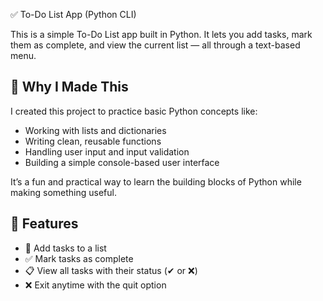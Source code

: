 ✅ To-Do List App (Python CLI)

This is a simple To-Do List app built in Python. It lets you add tasks, mark them as complete, and view the current list — all through a text-based menu.

## 🧠 Why I Made This

I created this project to practice basic Python concepts like:
- Working with lists and dictionaries
- Writing clean, reusable functions
- Handling user input and input validation
- Building a simple console-based user interface

It’s a fun and practical way to learn the building blocks of Python while making something useful.

## 🚀 Features

- 📝 Add tasks to a list  
- ✅ Mark tasks as complete  
- 📋 View all tasks with their status (✔ or ❌)  
- ❌ Exit anytime with the quit option  
